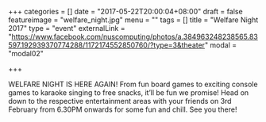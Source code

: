 +++
categories = []
date = "2017-05-22T20:00:04+08:00"
draft = false
featureimage = "welfare_night.jpg"
menu = ""
tags = []
title = "Welfare Night 2017"
type = "event"
externalLink = "https://www.facebook.com/nuscomputing/photos/a.384963248238565.83597.192939370774288/1172174552850760/?type=3&theater"
modal = "modal02"

+++

WELFARE NIGHT IS HERE AGAIN! From fun board games to exciting console games to karaoke singing to free snacks, it’ll be fun we promise! Head on down to the respective entertainment areas with your friends on 3rd February from 6.30PM onwards for some fun and chill. See you there!